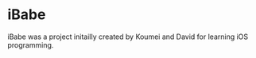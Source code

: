 iBabe
=====
iBabe was a project initailly created by Koumei and David for learning iOS programming. 